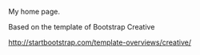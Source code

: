 My home page.

Based on the template of Bootstrap Creative

http://startbootstrap.com/template-overviews/creative/

